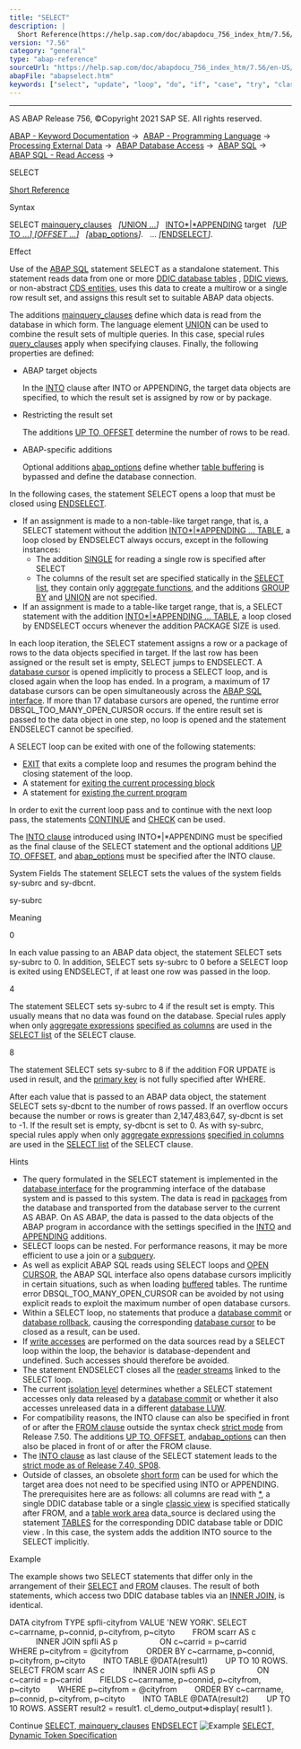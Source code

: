 ```yaml
---
title: "SELECT"
description: |
  Short Reference(https://help.sap.com/doc/abapdocu_756_index_htm/7.56/en-US/abapselect_shortref.htm) Syntax SELECT mainquery_clauses(https://help.sap.com/doc/abapdocu_756_index_htm/7.56/en-US/abapselect_mainquery.htm) UNION ...(https://help.sap.com/doc/abapdocu_756_index_htm/7.56/en-US/aba
version: "7.56"
category: "general"
type: "abap-reference"
sourceUrl: "https://help.sap.com/doc/abapdocu_756_index_htm/7.56/en-US/abapselect.htm"
abapFile: "abapselect.htm"
keywords: ["select", "update", "loop", "do", "if", "case", "try", "class", "data", "abapselect"]
---
```


* * *

AS ABAP Release 756, ©Copyright 2021 SAP SE. All rights reserved.

[ABAP - Keyword Documentation](https://help.sap.com/doc/abapdocu_756_index_htm/7.56/en-US/abenabap.htm) →  [ABAP - Programming Language](https://help.sap.com/doc/abapdocu_756_index_htm/7.56/en-US/abenabap_reference.htm) →  [Processing External Data](https://help.sap.com/doc/abapdocu_756_index_htm/7.56/en-US/abenabap_language_external_data.htm) →  [ABAP Database Access](https://help.sap.com/doc/abapdocu_756_index_htm/7.56/en-US/abendb_access.htm) →  [ABAP SQL](https://help.sap.com/doc/abapdocu_756_index_htm/7.56/en-US/abenabap_sql.htm) →  [ABAP SQL - Read Access](https://help.sap.com/doc/abapdocu_756_index_htm/7.56/en-US/abenabap_sql_reading.htm) → 

SELECT

[Short Reference](https://help.sap.com/doc/abapdocu_756_index_htm/7.56/en-US/abapselect_shortref.htm)

Syntax

SELECT [mainquery\_clauses](https://help.sap.com/doc/abapdocu_756_index_htm/7.56/en-US/abapselect_mainquery.htm)
  *\[*[UNION ...](https://help.sap.com/doc/abapdocu_756_index_htm/7.56/en-US/abapunion.htm)*\]*
  [INTO*|*APPENDING](https://help.sap.com/doc/abapdocu_756_index_htm/7.56/en-US/abapinto_clause.htm) target
  *\[*[UP TO ...*\]* *\[*OFFSET ...*\]*](https://help.sap.com/doc/abapdocu_756_index_htm/7.56/en-US/abapselect_up_to_offset.htm)
  *\[*[abap\_options](https://help.sap.com/doc/abapdocu_756_index_htm/7.56/en-US/abapselect_additions.htm)*\]*.
  ...
*\[*[ENDSELECT](https://help.sap.com/doc/abapdocu_756_index_htm/7.56/en-US/abapendselect.htm)*\]*.

Effect

Use of the [ABAP SQL](https://help.sap.com/doc/abapdocu_756_index_htm/7.56/en-US/abenabap_sql_glosry.htm "Glossary Entry") statement SELECT as a standalone statement. This statement reads data from one or more [DDIC database tables](https://help.sap.com/doc/abapdocu_756_index_htm/7.56/en-US/abenddic_db_table_glosry.htm "Glossary Entry") , [DDIC views](https://help.sap.com/doc/abapdocu_756_index_htm/7.56/en-US/abenddic_view_glosry.htm "Glossary Entry"), or non-abstract [CDS entities](https://help.sap.com/doc/abapdocu_756_index_htm/7.56/en-US/abencds_entity_glosry.htm "Glossary Entry"), uses this data to create a multirow or a single row result set, and assigns this result set to suitable ABAP data objects.

The additions [mainquery\_clauses](https://help.sap.com/doc/abapdocu_756_index_htm/7.56/en-US/abapselect_mainquery.htm) define which data is read from the database in which form. The language element [UNION](https://help.sap.com/doc/abapdocu_756_index_htm/7.56/en-US/abapunion.htm) can be used to combine the result sets of multiple queries. In this case, special rules [query\_clauses](https://help.sap.com/doc/abapdocu_756_index_htm/7.56/en-US/abapunion_clause.htm) apply when specifying clauses. Finally, the following properties are defined:

-   ABAP target objects
    
    In the [INTO](https://help.sap.com/doc/abapdocu_756_index_htm/7.56/en-US/abapinto_clause.htm) clause after INTO or APPENDING, the target data objects are specified, to which the result set is assigned by row or by package.
    
-   Restricting the result set
    
    The additions [UP TO, OFFSET](https://help.sap.com/doc/abapdocu_756_index_htm/7.56/en-US/abapselect_up_to_offset.htm) determine the number of rows to be read.
    
-   ABAP-specific additions
    
    Optional additions [abap\_options](https://help.sap.com/doc/abapdocu_756_index_htm/7.56/en-US/abapselect_additions.htm) define whether [table buffering](https://help.sap.com/doc/abapdocu_756_index_htm/7.56/en-US/abentable_buffering_glosry.htm "Glossary Entry") is bypassed and define the database connection.
    

In the following cases, the statement SELECT opens a loop that must be closed using [ENDSELECT](https://help.sap.com/doc/abapdocu_756_index_htm/7.56/en-US/abapendselect.htm).

-   If an assignment is made to a non-table-like target range, that is, a SELECT statement without the addition [INTO*|*APPENDING ... TABLE](https://help.sap.com/doc/abapdocu_756_index_htm/7.56/en-US/abapinto_clause.htm), a loop closed by ENDSELECT always occurs, except in the following instances:
    -   The addition [SINGLE](https://help.sap.com/doc/abapdocu_756_index_htm/7.56/en-US/abapselect_single.htm) for reading a single row is specified after SELECT
    -   The columns of the result set are specified statically in the [SELECT list](https://help.sap.com/doc/abapdocu_756_index_htm/7.56/en-US/abapselect_list.htm), they contain only [aggregate functions](https://help.sap.com/doc/abapdocu_756_index_htm/7.56/en-US/abenaggregate_function_glosry.htm "Glossary Entry"), and the additions [GROUP BY](https://help.sap.com/doc/abapdocu_756_index_htm/7.56/en-US/abapgroupby_clause.htm) and [UNION](https://help.sap.com/doc/abapdocu_756_index_htm/7.56/en-US/abapunion_clause.htm) are not specified.
-   If an assignment is made to a table-like target range, that is, a SELECT statement with the addition [INTO*|*APPENDING ... TABLE](https://help.sap.com/doc/abapdocu_756_index_htm/7.56/en-US/abapinto_clause.htm), a loop closed by ENDSELECT occurs whenever the addition PACKAGE SIZE is used.

In each loop iteration, the SELECT statement assigns a row or a package of rows to the data objects specified in target. If the last row has been assigned or the result set is empty, SELECT jumps to ENDSELECT. A [database cursor](https://help.sap.com/doc/abapdocu_756_index_htm/7.56/en-US/abendatabase_cursor_glosry.htm "Glossary Entry") is opened implicitly to process a SELECT loop, and is closed again when the loop has ended. In a program, a maximum of 17 database cursors can be open simultaneously across the [ABAP SQL interface](https://help.sap.com/doc/abapdocu_756_index_htm/7.56/en-US/abenabap_sql_interface_glosry.htm "Glossary Entry"). If more than 17 database cursors are opened, the runtime error DBSQL\_TOO\_MANY\_OPEN\_CURSOR occurs. If the entire result set is passed to the data object in one step, no loop is opened and the statement ENDSELECT cannot be specified.

A SELECT loop can be exited with one of the following statements:

-   [EXIT](https://help.sap.com/doc/abapdocu_756_index_htm/7.56/en-US/abapexit_loop.htm) that exits a complete loop and resumes the program behind the closing statement of the loop.
-   A statement for [exiting the current processing block](https://help.sap.com/doc/abapdocu_756_index_htm/7.56/en-US/abenleave_processing_blocks.htm)
-   A statement for [existing the current program](https://help.sap.com/doc/abapdocu_756_index_htm/7.56/en-US/abenabap_leave_program.htm)

In order to exit the current loop pass and to continue with the next loop pass, the statements [CONTINUE](https://help.sap.com/doc/abapdocu_756_index_htm/7.56/en-US/abapcontinue.htm) and [CHECK](https://help.sap.com/doc/abapdocu_756_index_htm/7.56/en-US/abapcheck_processing_blocks.htm) can be used.

The [INTO clause](https://help.sap.com/doc/abapdocu_756_index_htm/7.56/en-US/abapinto_clause.htm) introduced using INTO*|*APPENDING must be specified as the final clause of the SELECT statement and the optional additions [UP TO, OFFSET](https://help.sap.com/doc/abapdocu_756_index_htm/7.56/en-US/abapselect_up_to_offset.htm), and [abap\_options](https://help.sap.com/doc/abapdocu_756_index_htm/7.56/en-US/abapselect_additions.htm) must be specified after the INTO clause.

System Fields
The statement SELECT sets the values of the system fields sy-subrc and sy-dbcnt.

sy-subrc

Meaning

0

In each value passing to an ABAP data object, the statement SELECT sets sy-subrc to 0. In addition, SELECT sets sy-subrc to 0 before a SELECT loop is exited using ENDSELECT, if at least one row was passed in the loop.

4

The statement SELECT sets sy-subrc to 4 if the result set is empty. This usually means that no data was found on the database. Special rules apply when only [aggregate expressions](https://help.sap.com/doc/abapdocu_756_index_htm/7.56/en-US/abapselect_aggregate.htm) [specified as columns](https://help.sap.com/doc/abapdocu_756_index_htm/7.56/en-US/abapselect_clause_col_spec.htm) are used in the [SELECT list](https://help.sap.com/doc/abapdocu_756_index_htm/7.56/en-US/abapselect_list.htm) of the SELECT clause.

8

The statement SELECT sets sy-subrc to 8 if the addition FOR UPDATE is used in result, and the [primary key](https://help.sap.com/doc/abapdocu_756_index_htm/7.56/en-US/abenprimary_key_glosry.htm "Glossary Entry") is not fully specified after WHERE.

After each value that is passed to an ABAP data object, the statement SELECT sets sy-dbcnt to the number of rows passed. If an overflow occurs because the number or rows is greater than 2,147,483,647, sy-dbcnt is set to -1. If the result set is empty, sy-dbcnt is set to 0. As with sy-subrc, special rules apply when only [aggregate expressions](https://help.sap.com/doc/abapdocu_756_index_htm/7.56/en-US/abapselect_aggregate.htm) [specified in columns](https://help.sap.com/doc/abapdocu_756_index_htm/7.56/en-US/abapselect_clause_col_spec.htm) are used in the [SELECT list](https://help.sap.com/doc/abapdocu_756_index_htm/7.56/en-US/abapselect_list.htm) of the SELECT clause.

Hints

-   The query formulated in the SELECT statement is implemented in the [database interface](https://help.sap.com/doc/abapdocu_756_index_htm/7.56/en-US/abendatabase_interface_glosry.htm "Glossary Entry") for the programming interface of the database system and is passed to this system. The data is read in [packages](https://help.sap.com/doc/abapdocu_756_index_htm/7.56/en-US/abenabap_sql_oview.htm) from the database and transported from the database server to the current AS ABAP. On AS ABAP, the data is passed to the data objects of the ABAP program in accordance with the settings specified in the [INTO](https://help.sap.com/doc/abapdocu_756_index_htm/7.56/en-US/abapinto_clause.htm) and [APPENDING](https://help.sap.com/doc/abapdocu_756_index_htm/7.56/en-US/abapinto_clause.htm) additions.
-   SELECT loops can be nested. For performance reasons, it may be more efficient to use a join or a [subquery](https://help.sap.com/doc/abapdocu_756_index_htm/7.56/en-US/abensubquery_glosry.htm "Glossary Entry").
-   As well as explicit ABAP SQL reads using SELECT loops and [OPEN CURSOR](https://help.sap.com/doc/abapdocu_756_index_htm/7.56/en-US/abapopen_cursor.htm), the ABAP SQL interface also opens database cursors implicitly in certain situations, such as when loading [buffered](https://help.sap.com/doc/abapdocu_756_index_htm/7.56/en-US/abensap_puffering.htm) tables. The runtime error DBSQL\_TOO\_MANY\_OPEN\_CURSOR can be avoided by not using explicit reads to exploit the maximum number of open database cursors.
-   Within a SELECT loop, no statements that produce a [database commit](https://help.sap.com/doc/abapdocu_756_index_htm/7.56/en-US/abendb_commit.htm) or [database rollback](https://help.sap.com/doc/abapdocu_756_index_htm/7.56/en-US/abendb_rollback.htm), causing the corresponding [database cursor](https://help.sap.com/doc/abapdocu_756_index_htm/7.56/en-US/abendatabase_cursor_glosry.htm "Glossary Entry") to be closed as a result, can be used.
-   If [write accesses](https://help.sap.com/doc/abapdocu_756_index_htm/7.56/en-US/abenabap_sql_writing.htm) are performed on the data sources read by a SELECT loop within the loop, the behavior is database-dependent and undefined. Such accesses should therefore be avoided.
-   The statement ENDSELECT closes all the [reader streams](https://help.sap.com/doc/abapdocu_756_index_htm/7.56/en-US/abenselect_into_lob_handles.htm) linked to the SELECT loop.
-   The current [isolation level](https://help.sap.com/doc/abapdocu_756_index_htm/7.56/en-US/abendb_isolation.htm) determines whether a SELECT statement accesses only data released by a [database commit](https://help.sap.com/doc/abapdocu_756_index_htm/7.56/en-US/abendb_commit.htm) or whether it also accesses unreleased data in a different [database LUW](https://help.sap.com/doc/abapdocu_756_index_htm/7.56/en-US/abendatabase_luw_glosry.htm "Glossary Entry").
-   For compatibility reasons, the INTO clause can also be specified in front of or after the [FROM clause](https://help.sap.com/doc/abapdocu_756_index_htm/7.56/en-US/abapfrom_clause.htm) outside the syntax check [strict mode](https://help.sap.com/doc/abapdocu_756_index_htm/7.56/en-US/abenabap_sql_strictmode_750.htm) from Release 7.50. The additions [UP TO, OFFSET](https://help.sap.com/doc/abapdocu_756_index_htm/7.56/en-US/abapselect_up_to_offset.htm), and[abap\_options](https://help.sap.com/doc/abapdocu_756_index_htm/7.56/en-US/abapselect_additions.htm) can then also be placed in front of or after the FROM clause.
-   The [INTO clause](https://help.sap.com/doc/abapdocu_756_index_htm/7.56/en-US/abapinto_clause.htm) as last clause of the SELECT statement leads to the [strict mode as of Release 7.40, SP08](https://help.sap.com/doc/abapdocu_756_index_htm/7.56/en-US/abenabap_sql_strictmode_740_sp08.htm).
-   Outside of classes, an obsolete [short form](https://help.sap.com/doc/abapdocu_756_index_htm/7.56/en-US/abapselect_obsolete.htm) can be used for which the target area does not need to be specified using INTO or APPENDING. The prerequisites here are as follows: all columns are read with [\*](https://help.sap.com/doc/abapdocu_756_index_htm/7.56/en-US/abapselect_list.htm), a single DDIC database table or a single [classic view](https://help.sap.com/doc/abapdocu_756_index_htm/7.56/en-US/abenddic_view_glosry.htm "Glossary Entry") is specified statically after FROM, and a [table work area](https://help.sap.com/doc/abapdocu_756_index_htm/7.56/en-US/abentable_work_area_glosry.htm "Glossary Entry") data\_source is declared using the statement [TABLES](https://help.sap.com/doc/abapdocu_756_index_htm/7.56/en-US/abaptables.htm) for the corresponding DDIC database table or DDIC view . In this case, the system adds the addition INTO source to the SELECT implicitly.

Example

The example shows two SELECT statements that differ only in the arrangement of their [SELECT](https://help.sap.com/doc/abapdocu_756_index_htm/7.56/en-US/abapselect_clause.htm) and [FROM](https://help.sap.com/doc/abapdocu_756_index_htm/7.56/en-US/abapfrom_clause.htm) clauses. The result of both statements, which access two DDIC database tables via an [INNER JOIN](https://help.sap.com/doc/abapdocu_756_index_htm/7.56/en-US/abapselect_join.htm), is identical.

DATA cityfrom TYPE spfli-cityfrom VALUE 'NEW YORK'.
SELECT c~carrname, p~connid, p~cityfrom, p~cityto
       FROM scarr AS c
            INNER JOIN spfli AS p
                  ON c~carrid = p~carrid
       WHERE p~cityfrom = @cityfrom
       ORDER BY c~carrname, p~connid, p~cityfrom, p~cityto
       INTO TABLE @DATA(result1)
       UP TO 10 ROWS.
SELECT FROM scarr AS c
            INNER JOIN spfli AS p
                  ON c~carrid = p~carrid
       FIELDS c~carrname, p~connid, p~cityfrom, p~cityto
       WHERE p~cityfrom = @cityfrom
       ORDER BY c~carrname, p~connid, p~cityfrom, p~cityto
       INTO TABLE @DATA(result2)
       UP TO 10 ROWS.
ASSERT result2 = result1.
cl\_demo\_output=>display( result1 ).

Continue
[SELECT, mainquery\_clauses](https://help.sap.com/doc/abapdocu_756_index_htm/7.56/en-US/abapselect_mainquery.htm)
[ENDSELECT](https://help.sap.com/doc/abapdocu_756_index_htm/7.56/en-US/abapendselect.htm)
![Example](exa.gif "Example") [SELECT, Dynamic Token Specification](https://help.sap.com/doc/abapdocu_756_index_htm/7.56/en-US/abendynamic_sql_abexa.htm)